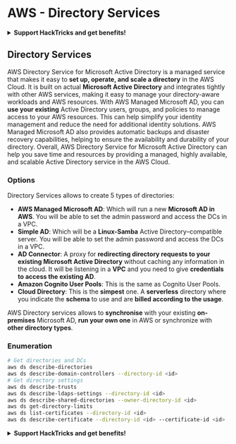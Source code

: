 # AWS - Directory Services

<details>

<summary><strong>Support HackTricks and get benefits!</strong></summary>

* If you want to see your **company advertised in HackTricks** or if you want access to the **latest version of the PEASS or download HackTricks in PDF** Check the [**SUBSCRIPTION PLANS**](https://github.com/sponsors/carlospolop)!
* Get the [**official PEASS & HackTricks swag**](https://peass.creator-spring.com)
* Discover [**The PEASS Family**](https://opensea.io/collection/the-peass-family), our collection of exclusive [**NFTs**](https://opensea.io/collection/the-peass-family)
* **Join the** 💬 [**Discord group**](https://discord.gg/hRep4RUj7f) or the [**telegram group**](https://t.me/peass) or **follow** me on **Twitter** 🐦 [**@carlospolopm**](https://twitter.com/carlospolopm)**.**
* **Share your hacking tricks by submitting PRs to the** [**HackTricks**](https://github.com/carlospolop/hacktricks) and [**HackTricks Cloud**](https://github.com/carlospolop/hacktricks-cloud) github repos.

</details>

## Directory Services

AWS Directory Service for Microsoft Active Directory is a managed service that makes it easy to **set up, operate, and scale a directory** in the AWS Cloud. It is built on actual **Microsoft Active Directory** and integrates tightly with other AWS services, making it easy to manage your directory-aware workloads and AWS resources. With AWS Managed Microsoft AD, you can **use your existing** Active Directory users, groups, and policies to manage access to your AWS resources. This can help simplify your identity management and reduce the need for additional identity solutions. AWS Managed Microsoft AD also provides automatic backups and disaster recovery capabilities, helping to ensure the availability and durability of your directory. Overall, AWS Directory Service for Microsoft Active Directory can help you save time and resources by providing a managed, highly available, and scalable Active Directory service in the AWS Cloud.

### Options

Directory Services allows to create 5 types of directories:

* **AWS Managed Microsoft AD**: Which will run a new **Microsoft AD in AWS**. You will be able to set the admin password and access the DCs in a VPC.
* **Simple AD**: Which will be a **Linux-Samba** Active Directory–compatible server. You will be able to set the admin password and access the DCs in a VPC.
* **AD Connector**: A proxy for **redirecting directory requests to your existing Microsoft Active Directory** without caching any information in the cloud. It will be listening in a **VPC** and you need to give **credentials to access the existing AD**.
* **Amazon Cognito User Pools**: This is the same as Cognito User Pools.
* **Cloud Directory**: This is the **simpest** one. A **serverless** directory where you indicate the **schema** to use and are **billed according to the usage**.

AWS Directory services allows to **synchronise** with your existing **on-premises** Microsoft AD, **run your own one** in AWS or synchronize with **other directory types**.

### Enumeration

```bash
# Get directories and DCs
aws ds describe-directories
aws ds describe-domain-controllers --directory-id <id>
# Get directory settings
aws ds describe-trusts
aws ds describe-ldaps-settings --directory-id <id>
aws ds describe-shared-directories --owner-directory-id <id>
aws ds get-directory-limits
aws ds list-certificates --directory-id <id>
aws ds describe-certificate --directory-id <id> --certificate-id <id>
```

<details>

<summary><strong>Support HackTricks and get benefits!</strong></summary>

* If you want to see your **company advertised in HackTricks** or if you want access to the **latest version of the PEASS or download HackTricks in PDF** Check the [**SUBSCRIPTION PLANS**](https://github.com/sponsors/carlospolop)!
* Get the [**official PEASS & HackTricks swag**](https://peass.creator-spring.com)
* Discover [**The PEASS Family**](https://opensea.io/collection/the-peass-family), our collection of exclusive [**NFTs**](https://opensea.io/collection/the-peass-family)
* **Join the** 💬 [**Discord group**](https://discord.gg/hRep4RUj7f) or the [**telegram group**](https://t.me/peass) or **follow** me on **Twitter** 🐦 [**@carlospolopm**](https://twitter.com/carlospolopm)**.**
* **Share your hacking tricks by submitting PRs to the** [**HackTricks**](https://github.com/carlospolop/hacktricks) and [**HackTricks Cloud**](https://github.com/carlospolop/hacktricks-cloud) github repos.

</details>
